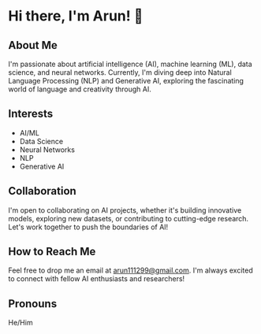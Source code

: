 # Hi there, I'm Arun! 👋

## About Me

I'm passionate about artificial intelligence (AI), machine learning (ML), data science, and neural networks. Currently, I'm diving deep into Natural Language Processing (NLP) and Generative AI, exploring the fascinating world of language and creativity through AI.

## Interests

- AI/ML
- Data Science
- Neural Networks
- NLP
- Generative AI

## Collaboration

I'm open to collaborating on AI projects, whether it's building innovative models, exploring new datasets, or contributing to cutting-edge research. Let's work together to push the boundaries of AI!

## How to Reach Me

Feel free to drop me an email at arun111299@gmail.com. I'm always excited to connect with fellow AI enthusiasts and researchers!

## Pronouns

He/Him
